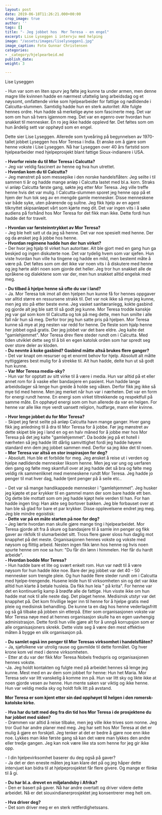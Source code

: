 ```yaml
---
layout: post
date: 2019-06-18T11:26:21.000+00:00
crop_image: true
author: ''
tags: []
title: "- Jeg jobbet hos  Mor Teresa - en engel"
excerpt: Lise Lyseggen i intervju med helping
image: "/assets/images/liselyseggen1.jpg"
image_caption: Foto Gunnar Christensen
categories:
- _category/hjelpearbeid.md
publish_date: 
weight: 3

---
```

Lise Lyseggen

\- Hun var som en liten spurv jeg følte jeg kunne ta under armen, men denne magre lille kvinnen hadde en nærmest ufattelig lang arbeidsdag og et nøysomt, omfattende virke som hjelpearbeider for fattige og nødlidende i Calcutta-slummen. Samtidig hadde hun en sterk autoritet: Alle fulgte hennes ordre. Hun hadde så merkelige øyne som fascinerte meg. Det var som om hun så tvers igjennom meg. Det var en egenro over hvordan hun snakket til mennesker. En ro jeg ikke hadde opplevd før. Det føltes som om hun åndelig sett var opphøyd som en engel.

Dette sier Lise Lyseggen. Allerede som tyveåring på begynnelsen av 1970-tallet jobbet Lyseggen hos Mor Teresa i India. Et ønske om å gjøre som henne vokste i Lise Lyseggen. Nå har Lyseggen over 40 års fartstid som hjelpearbeider med hjelpeprosjekt blant fattige Sioux-indianere i USA.

**- Hvorfor reiste du til Mor Teresa i Calcutta?**  
\- Jeg var veldig fascinert av henne og hva hun utrettet.  
**- Hvordan kom du til Calcutta?**  
\- Jeg mønstret på som messepike i den norske handelsflåten: Jeg seilte i til sammen ti år og hadde mange anløp i Calcutta lastet med bl.a. korn. Straks vi anløp Calcutta første gang, søkte jeg etter Mor Teresa. Jeg ville treffe henne hvis det var mulig. I Calcutta-slummen sporet jeg henne opp på et hjem der hun tok seg av en mengde gamle mennesker. Disse menneskene var både syke, uten pårørende og sultne. Jeg fikk hjelp av en agent tilknyttet skipsanløpet vårt som kjørte meg dit. Det var ingen vits i å søke audiens på forhånd hos Mor Teresa for det fikk man ikke. Dette fordi hun hadde det for travelt.

**- Hvordan var førsteinntrykket av Mor Teresa?**  
\- Jeg ble helt satt ut da jeg så henne. Det var noe spesielt med henne. Der og da ønsket jeg å jobbe hos henne.  
**- Hvordan regimene hadde hun der hun virket?**  
\- Der hvor jeg hjalp til virket hun autoritær. Alt ble gjort med en gang hun ga beskjed og ingen diskuterte noe. Det var tydelig hvem som var sjefen. Hun viste hvordan hun ville ha tingene og hadde en mild, men bestemt måte å være på. Det føltes som om det ikke var noen vits i å diskutere med henne og jeg hørte aldri noen som gjorde det heller. Jeg tror hun snakket alle de språkene og dialektene som var der, men hun snakket alltid engelsk med meg.

**- Du tilbød å hjelpe henne så ofte du var i land?**  
\- Ja. Mor Teresa tok imot all den hjelpen hun kunne få for hennes oppgaver var alltid større en ressursene strakk til. Det var nok ikke så mye jeg kunne, men jeg sto på etter beste evne. Jeg vasket sanitæranlegg, kokte gasbind og gjorde alt jeg ble satt til så godt jeg kunne. Mor Teresa trodde kanskje jeg var gal som kom til Calcutta og tok på meg dette, men hun smilte i alle fall når hun så meg. Derfor tror jeg hun satte pris på hjelpen. Mor Teresa kunne så mye at jeg nesten var redd for henne. De fleste som hjalp henne her jobbet også gratis. Der jeg jobbet var det bare eldre. Jeg kalte det "gamlehjemmet". Mor Teresa drev flere steder rundt om i Calcutta. Med tiden utviklet dette seg til å bli en egen katolsk orden som har spredt seg over store deler av kloden.  
**- Du nevnte å koke gasbind? Gasbind måtte altså brukes flere ganger?**  
\- Det var knapt om resurser og et enormt behov for hjelp. Absolutt alt måtte nyttiggjøres best mulig for å strekke til. Alt hun hadde, delte hun ut så godt hun kunne.  
**- Var Mor Teresa media-sky?**  
\- Hun var for opptatt av sitt virke til å være i media. Hun var alltid på et eller annet rom for å vaske eller bandasjere en pasient. Hun hadde lange arbeidsdager så lenge hun greide å holde seg våken. Derfor fikk jeg ikke så mye tid med henne. Men jeg merket når hun var i nærheten. Det var en form for energi rundt henne. En energi som virket tiltrekkende og respektfull på samme måte. En opphøyd energi som om hun allerede da var en helgen. For henne var alle like mye verdt uansett religion, hudfarge, mann eller kvinne.

**- Hvor lenge jobbet du for Mor Teresa?**  
\- Skipet jeg først seilte på anløp Calcutta havn mange ganger. Hver gang fikk jeg anledning til å dra til Mor Teresa for å jobbe. Før jeg mønstret av dette skipet ble jeg i land en og en halv måned for å jobbe mer hos Mor Teresa på det jeg kalte "gamlehjemmet". Da bodde jeg på et hotell i nærheten så jeg hadde litt dårlig samvittighet fordi jeg hadde høyere standard enn dem jeg jobbet sammen med. Derfor sa jeg ikke det til noen.  
**- Mor Teresa var altså en stor inspirasjon for deg?**  
\- Absolutt. Hun ble et forbilde for meg. Jeg ønsket å reise ut i verden og hjelpe nødlidende mennesker liksom henne. Men jeg var ung og uerfaren den gang og følte meg skamfull over at jeg hadde det så bra og følte meg veldig rik sammenliknet med menneskene rundt Mor Teresa. Jeg hadde jo penger til mat hver dag, hadde tjent penger på å seile etc..

\- Det var så mange handikappede mennesker i "gamlehjemmet". Jeg husker jeg kjøpte et par krykker til en gammel mann der som bare hadde ett ben. Og dette ble mottatt som om jeg hadde kjøpt hele verden til han. For han hadde ingen ting: Han akte seg bortover bakken. Jeg ble forbauset over at han ble så glad for bare et par krykker. Disse opplevelsene endret jeg meg. Jeg ble mindre egoistisk:  
**- Dette var på en måte starten på noe for deg?**  
\- Jeg lærte hvordan man skulle gjøre mange ting i hjelpearbeidet. Mor Teresa gjorde alt fra å skure og bandasjere til å samle inn penger og fikk gaver av rikfolk til slumarbeidet sitt. Tross flere gaver sloss hun daglig mot knapphet på det meste. Organisasjonen hennes vokste og vokste med nøysom og flittig arbeid. Nesten ingen fikk lønn hos henne og hvis noen spurte henne om noe sa hun: "Du får din lønn i himmelen. Her får du hardt arbeide".  
**- Hvordan bodde Mor Teresa?**  
\- Hun hadde bare et lite og svært enkelt rom. Hun var nødt til å være nøysom for hun hadde ikke noe. Bare der jeg jobbet var det 40 - 50 mennesker som trengte pleie. Og hun hadde flere steder rundt om i Calcutta med hjelpe-trengende. Husene leide hun til virksomheten sin og det var ikke alltid hun klarte å betale husleia. Da fikk hun leia " på krita". For henne var det en kontinuerlig kamp å brødfø alle de fattige. Hun visste ikke om hun hadde mat nok til alle neste dag. Det plaget henne. Medisinsk utstyr var det knapphet på. Det kom frivillige leger inn til henne for å hjelpe gratis med pleie og medisinsk behandling. De kunne ta en dag hos henne vederlagsfritt og så gå tilbake på jobben sin etterpå. Etter som organisasjonen vokste var Mor Teresa nøye med at hennes organisasjon skulle ha en egen uavhengig administrasjon. Dette fordi hun ville gjøre alt for å unngå korrupsjon som er alle organisasjoners skrekk. Dette viste seg å være den mest effektive måten å bygge en slik organisasjon på.

**- Du samlet også inn penger til Mor Teresas virksomhet i handelsflåten?**  
\- Ja, sjøfolkene var utrolig rause og gavmilde til dette formålet. Og hver krone kom vel med i denne virksomheten.  
\- Etter at du var der fikk Mor Teresa Nobels fredspris og organisasjonen hennes vokste.  
\-Ja. Jeg holdt kontakten og fulgte med på arbeidet hennes så lenge jeg kunne. Mest med en av dem som jobbet for henne: Hun het Maria. Mor Teresa selv var litt vanskelig å komme inn på. Hun var litt sky og likte ikke at noen gjorde vesen av henne. Hun mente saken var viktig og ikke henne. Hun var veldig media sky og holdt folk litt på avstand.

**Mor Teresa er som kjent etter sin død opphøyet til helgen i den romersk-katolske kirke.**

\- **Hva har du tatt med deg fra din tid hos Mor Teresa i de prosjektene du har jobbet med siden?**  
\- Drømmen var alltid å reise tilbake, men jeg ville ikke trives som nonne. Jeg tror Gud har andre planer med meg. Jeg har sett hos Mor Teresa at det er mulig å gjøre en forskjell. Jeg tenker at det er bedre å gjøre noe enn ikke noe. Lykkes man ikke første gang så kan det være man lykkes den andre eller tredje gangen. Jeg kan nok være like sta som henne for jeg gir ikke opp.

\- I din hjelpevirksomhet baserer du deg også på gaver?  
\- Ja det er den eneste måten jeg kan klare det på og jeg håper dette intervjuet kan bidra til at hjelpeprosjektet får flere givere. Og mange er flinke til å gi.

**- Du har bl.a. drevet en miljølandsby i Afrika?**  
\- Den er basert på gaver. Nå har andre overtatt og driver videre dette arbeidet. Nå er det siouxindianerprosjektet jeg konsentrerer meg helt om.

**- Hva driver deg?**  
\- Det som driver meg er en sterk rettferdighetssans.